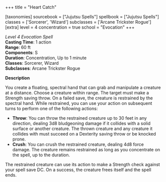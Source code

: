 +++
title = "Heart Catch"

[taxonomies]
sourcebook = ["Jujutsu Spells"]
spellbook = ["Jujutsu Spells"]
classes = ['Sorcerer', 'Wizard']
subclasses = ['Arcane Trickster Rogue']
[extra]
level = 4
concentration = true
school = "Evocation"
+++

*Level 4 Evocation Spell*  
**Casting Time**: 1 action  
**Range**: 60 ft  
**Components**: S  
**Duration**: Concentration, Up to 1 minute  
**Classes**: Sorcerer, Wizard  
**Subclasses**: Arcane Trickster Rogue  

**Description**

You create a floating, spectral hand that can grab and manipulate a creature at a distance. Choose a creature within range. The target must make a Strength saving throw. On a failed save, the creature is restrained by the spectral hand. While restrained, you can use your action on subsequent turns to perform one of the following actions:

- **Throw**: You can throw the restrained creature up to 30 feet in any direction, dealing 3d8 bludgeoning damage if it collides with a solid surface or another creature. The thrown creature and any creature it collides with must succeed on a Dexterity saving throw or be knocked prone.
- **Crush**: You can crush the restrained creature, dealing 4d8 force damage. The creature remains restrained as long as you concentrate on the spell, up to the duration.

The restrained creature can use its action to make a Strength check against your spell save DC. On a success, the creature frees itself and the spell ends.